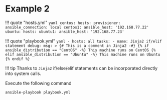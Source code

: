 # Example 2

!!! quote "hosts.yml"
    ```yaml
    centos:
      hosts:
        provisioner:
          ansible_connection: local
        centos1:
          ansible_host: '192.168.77.22'
    ubuntu:
      hosts:
        ubuntu1:
          ansible_host: '192.168.77.23'
    ```

!!! quote "playbook.yml"
    ```yaml
    - hosts: all
      tasks:
        - name: Jinja2 if/elif statement
          debug:
            msg: >
              {# This is a comment in Jinja2 -#}
              {% if ansible_distribution == "CentOS" -%}
                This machine runs on CentOS
              {% elif ansible_distribution == "Ubuntu" -%}
                This machine runs on Ubuntu
              {% endif %}
    ```


!!! tip
    Thanks to `Jinja2` if/else/elif statements can be incorporated directly into system calls.

Execute the following command
```
ansible-playbook playbook.yml
```

